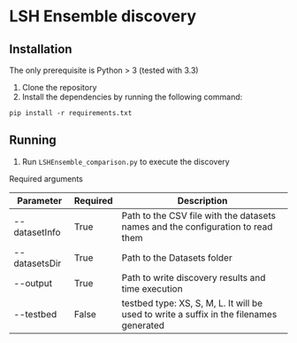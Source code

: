 # LSH Ensemble discovery

## Installation

The only prerequisite is Python > 3 (tested with 3.3)

1. Clone the repository
2. Install the dependencies by running the following command:
```
pip install -r requirements.txt
```


## Running 

1. Run `LSHEnsemble_comparison.py` to execute the discovery

Required arguments 

| Parameter     | Required | Description                                                                             |
|---------------|----------|-----------------------------------------------------------------------------------------|
| --datasetInfo | True     | Path to the CSV file with the datasets names and the configuration to read them         |
| --datasetsDir | True     | Path to the Datasets folder                                                             |
| --output      | True     | Path to write discovery results and time execution                                      |
| --testbed     | False    | testbed type: XS, S, M, L. It will be used to write a suffix in the filenames generated |